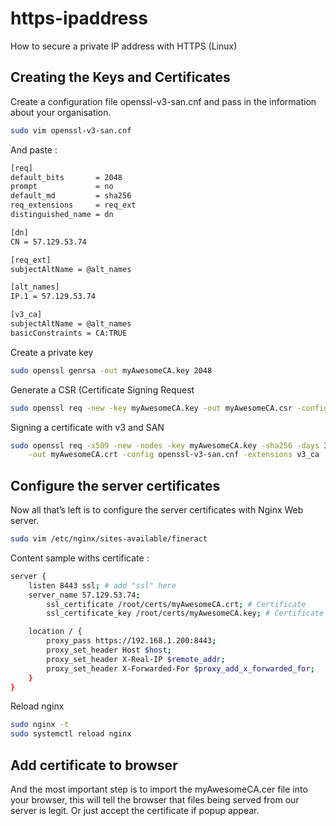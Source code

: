 # https-ipaddress
How to secure a private IP address with HTTPS (Linux)
## Creating the Keys and Certificates
Create a configuration file openssl-v3-san.cnf and pass in the information about your organisation.
```bash
sudo vim openssl-v3-san.cnf
```
And paste :
```bash
[req]
default_bits       = 2048
prompt             = no
default_md         = sha256
req_extensions     = req_ext
distinguished_name = dn

[dn]
CN = 57.129.53.74

[req_ext]
subjectAltName = @alt_names

[alt_names]
IP.1 = 57.129.53.74

[v3_ca]
subjectAltName = @alt_names
basicConstraints = CA:TRUE

```
Create a private key
```bash
sudo openssl genrsa -out myAwesomeCA.key 2048
```
Generate a CSR (Certificate Signing Request
```bash
sudo openssl req -new -key myAwesomeCA.key -out myAwesomeCA.csr -config openssl-v3-san.cnf
```
Signing a certificate with v3 and SAN
```bash
sudo openssl req -x509 -new -nodes -key myAwesomeCA.key -sha256 -days 3650 \
    -out myAwesomeCA.crt -config openssl-v3-san.cnf -extensions v3_ca
```
## Configure the server certificates
Now all that’s left is to configure the server certificates with Nginx Web server.
```bash
sudo vim /etc/nginx/sites-available/fineract
```
Content sample withs certificate :
```bash
server {
    listen 8443 ssl; # add "ssl" here
    server_name 57.129.53.74;
        ssl_certificate /root/certs/myAwesomeCA.crt; # Certificate
        ssl_certificate_key /root/certs/myAwesomeCA.key; # Certificate key

    location / {
        proxy_pass https://192.168.1.200:8443;
        proxy_set_header Host $host;
        proxy_set_header X-Real-IP $remote_addr;
        proxy_set_header X-Forwarded-For $proxy_add_x_forwarded_for;
    }
}
```
Reload nginx
```bash
sudo nginx -t
sudo systemctl reload nginx
```
## Add certificate to browser
And the most important step is to import the myAwesomeCA.cer file into your browser, this will tell the browser that files being served from our server is legit.
Or just accept the certificate if popup appear.
